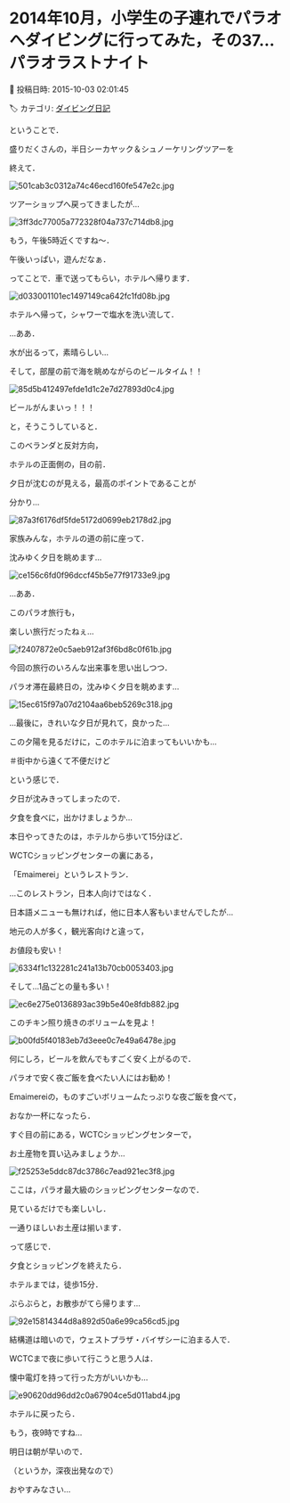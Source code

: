 # 2014年10月，小学生の子連れでパラオへダイビングに行ってみた，その37…パラオラストナイト

📅 投稿日時: 2015-10-03 02:01:45

🏷️ カテゴリ: [ダイビング日記](ce3a7a8d424d112fce83ee85c81a0e344.md)

ということで．


盛りだくさんの，半日シーカヤック＆シュノーケリングツアーを


終えて．




![501cab3c0312a74c46ecd160fe547e2c.jpg](images/501cab3c0312a74c46ecd160fe547e2c.jpg)




ツアーショップへ戻ってきましたが…




![3ff3dc77005a772328f04a737c714db8.jpg](images/3ff3dc77005a772328f04a737c714db8.jpg)




もう，午後5時近くですね～．


午後いっぱい，遊んだなぁ．





ってことで．車で送ってもらい，ホテルへ帰ります．




![d033001101ec1497149ca642fc1fd08b.jpg](images/d033001101ec1497149ca642fc1fd08b.jpg)







ホテルへ帰って，シャワーで塩水を洗い流して．


…ああ．


水が出るって，素晴らしい…





そして，部屋の前で海を眺めながらのビールタイム！！




![85d5b412497efde1d1c2e7d27893d0c4.jpg](images/85d5b412497efde1d1c2e7d27893d0c4.jpg)




ビールがんまいっ！！！





と，そうこうしていると．


このベランダと反対方向，


ホテルの正面側の，目の前．


夕日が沈むのが見える，最高のポイントであることが


分かり…




![87a3f6176df5fde5172d0699eb2178d2.jpg](images/87a3f6176df5fde5172d0699eb2178d2.jpg)




家族みんな，ホテルの道の前に座って．


沈みゆく夕日を眺めます…




![ce156c6fd0f96dccf45b5e77f91733e9.jpg](images/ce156c6fd0f96dccf45b5e77f91733e9.jpg)




…ああ．


このパラオ旅行も，


楽しい旅行だったねぇ…




![f2407872e0c5aeb912af3f6bd8c0f61b.jpg](images/f2407872e0c5aeb912af3f6bd8c0f61b.jpg)




今回の旅行のいろんな出来事を思い出しつつ．


パラオ滞在最終日の，沈みゆく夕日を眺めます…




![15ec615f97a07d2104aa6beb5269c318.jpg](images/15ec615f97a07d2104aa6beb5269c318.jpg)




…最後に，きれいな夕日が見れて，良かった…


この夕陽を見るだけに，このホテルに泊まってもいいかも…


＃街中から遠くて不便だけど





という感じで．


夕日が沈みきってしまったので．


夕食を食べに，出かけましょうか…





本日やってきたのは，ホテルから歩いて15分ほど．


WCTCショッピングセンターの裏にある，


「Emaimerei」というレストラン．





…このレストラン，日本人向けではなく．


日本語メニューも無ければ，他に日本人客もいませんでしたが…


地元の人が多く，観光客向けと違って，


お値段も安い！




![6334f1c132281c241a13b70cb0053403.jpg](images/6334f1c132281c241a13b70cb0053403.jpg)




そして…1品ごとの量も多い！




![ec6e275e0136893ac39b5e40e8fdb882.jpg](images/ec6e275e0136893ac39b5e40e8fdb882.jpg)




このチキン照り焼きのボリュームを見よ！




![b00fd5f40183eb7d3eee0c7e49a6478e.jpg](images/b00fd5f40183eb7d3eee0c7e49a6478e.jpg)




何にしろ，ビールを飲んでもすごく安く上がるので．


パラオで安く夜ご飯を食べたい人にはお勧め！





Emaimereiの，ものすごいボリュームたっぷりな夜ご飯を食べて，


おなか一杯になったら．


すぐ目の前にある，WCTCショッピングセンターで，


お土産物を買い込みましょうか…




![f25253e5ddc87dc3786c7ead921ec3f8.jpg](images/f25253e5ddc87dc3786c7ead921ec3f8.jpg)




ここは，パラオ最大級のショッピングセンターなので．


見ているだけでも楽しいし．


一通りほしいお土産は揃います．





って感じで．


夕食とショッピングを終えたら．


ホテルまでは，徒歩15分．


ぶらぶらと，お散歩がてら帰ります…




![92e15814344d8a892d50a6e99ca56cd5.jpg](images/92e15814344d8a892d50a6e99ca56cd5.jpg)







結構道は暗いので，ウェストプラザ・バイザシーに泊まる人で．


WCTCまで夜に歩いて行こうと思う人は．


懐中電灯を持って行った方がいいかも…




![e90620dd96dd2c0a67904ce5d011abd4.jpg](images/e90620dd96dd2c0a67904ce5d011abd4.jpg)







ホテルに戻ったら．


もう，夜9時ですね…


明日は朝が早いので．


（というか，深夜出発なので）


おやすみなさい…
